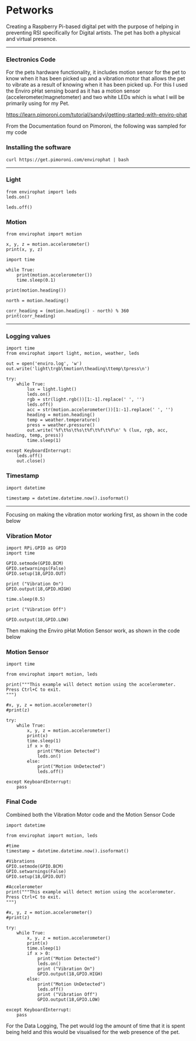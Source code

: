 # Petworks

Creating a Raspberry Pi-based digital pet with the purpose of helping in preventing RSI specifically for Digital artists. 
The pet has both a physical and virtual presence.

---

### Electronics Code

For the pets hardware functionality, it includes motion sensor for the pet to know when it has been picked up and  a 
vibration motor that allows the pet to vibrate as a result of knowing when it has been picked up.
For this I used the Enviro pHat sensing board as it has a motion sensor (accelerometer/magnetometer) and two white LEDs
which is what I will be primarily using for my Pet.

https://learn.pimoroni.com/tutorial/sandyj/getting-started-with-enviro-phat

From the Documentation found on Pimoroni, the following was sampled for my code

### Installing the software
```
curl https://get.pimoroni.com/envirophat | bash
```
---

### Light

```
from envirophat import leds
leds.on()

leds.off()
```

### Motion
```
from envirophat import motion

x, y, z = motion.accelerometer()
print(x, y, z)

import time

while True:
    print(motion.accelerometer())
    time.sleep(0.1)
    
print(motion.heading())

north = motion.heading()

corr_heading = (motion.heading() - north) % 360
print(corr_heading)
```
---

### Logging values

```
import time
from envirophat import light, motion, weather, leds

out = open('enviro.log', 'w')
out.write('light\trgb\tmotion\theading\ttemp\tpress\n')

try:
    while True:
        lux = light.light()
        leds.on()
        rgb = str(light.rgb())[1:-1].replace(' ', '')
        leds.off()
        acc = str(motion.accelerometer())[1:-1].replace(' ', '')
        heading = motion.heading()
        temp = weather.temperature()
        press = weather.pressure()
        out.write('%f\t%s\t%s\t%f\t%f\t%f\n' % (lux, rgb, acc, heading, temp, press))
        time.sleep(1)

except KeyboardInterrupt:
    leds.off()
    out.close()
```

### Timestamp

```
import datetime

timestamp = datetime.datetime.now().isoformat()
```

---
Focusing on making the vibration motor working first, as shown in the code below

### Vibration Motor

```
import RPi.GPIO as GPIO
import time

GPIO.setmode(GPIO.BCM)
GPIO.setwarnings(False)
GPIO.setup(18,GPIO.OUT)

print ("Vibration On")
GPIO.output(18,GPIO.HIGH)

time.sleep(0.5)

print ("Vibration Off")

GPIO.output(18,GPIO.LOW)

```
Then making the Enviro pHat Motion Sensor work, as shown in the code below
### Motion Sensor

```
import time

from envirophat import motion, leds

print("""This example will detect motion using the accelerometer.
Press Ctrl+C to exit.
""")

#x, y, z = motion.accelerometer()
#print(z)

try:
    while True:
        x, y, z = motion.accelerometer()
        print(x)
        time.sleep(1)
        if x > 0:
            print("Motion Detected")
            leds.on()
        else:
            print("Motion UnDetected")
            leds.off()

except KeyboardInterrupt:
    pass
```

### Final Code

Combined both the Vibration Motor code and the Motion Sensor Code

```
import datetime

from envirophat import motion, leds

#time 
timestamp = datetime.datetime.now().isoformat()

#Vibrations
GPIO.setmode(GPIO.BCM)
GPIO.setwarnings(False)
GPIO.setup(18,GPIO.OUT)

#Accelerometer
print("""This example will detect motion using the accelerometer.
Press Ctrl+C to exit.
""")

#x, y, z = motion.accelerometer()
#print(z)

try:
    while True:
        x, y, z = motion.accelerometer()
        print(x)
        time.sleep(1)
        if x > 0:
            print("Motion Detected")
            leds.on()
            print ("Vibration On")
            GPIO.output(18,GPIO.HIGH)
        else:
            print("Motion UnDetected")
            leds.off()
            print ("Vibration Off")
            GPIO.output(18,GPIO.LOW)

except KeyboardInterrupt:
    pass
```

For the Data Logging, The pet would log the amount of time that it is spent being held 
and this would be visualised for the web presence of the pet. 

